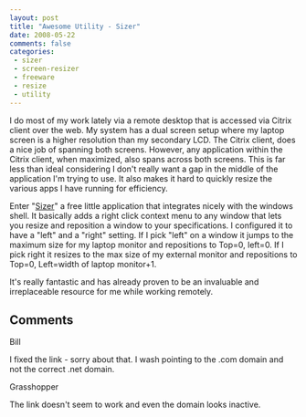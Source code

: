 ```yaml
---
layout: post
title: "Awesome Utility - Sizer"
date: 2008-05-22
comments: false
categories:
 - sizer
 - screen-resizer
 - freeware
 - resize
 - utility
---
```

I do most of my work lately via a remote desktop that is accessed via Citrix
client over the web. My system has a dual screen setup where my laptop screen
is a higher resolution than my secondary LCD. The Citrix client, does a nice
job of spanning both screens. However, any application within the Citrix
client, when maximized, also spans across both screens. This is far less than
ideal considering I don't really want a gap in the middle of the application
I'm trying to use. It also makes it hard to quickly resize the various apps I
have running for efficiency.  
  
Enter "[Sizer](http://www.brianapps.net/sizer.html)" a free little application
that integrates nicely with the windows shell. It basically adds a right click
context menu to any window that lets you resize and reposition a window to
your specifications. I configured it to have a "left" and a "right" setting.
If I pick "left" on a window it jumps to the maximum size for my laptop
monitor and repositions to Top=0, left=0. If I pick right it resizes to the
max size of my external monitor and repositions to Top=0, Left=width of laptop
monitor+1.  
  
It's really fantastic and has already proven to be an invaluable and
irreplaceable resource for me while working remotely.

## Comments

Bill

I fixed the link - sorry about that. I wash pointing to the .com domain and
not the correct .net domain.

Grasshopper

The link doesn't seem to work and even the domain looks inactive.

